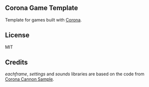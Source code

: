 ## Corona Game Template

 Template for games built with [Corona](https://coronalabs.com/).

## License

MIT

## Credits

*eachframe*, *settings* and *sounds* libraries are based on the code from [Corona Cannon Sample](https://github.com/coronalabs-samples/CoronaCannon).